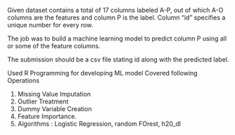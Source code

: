 Given dataset contains a total of 17 columns labeled A-P, out of which A-O columns are the features and column P is the label. Column “id” specifies a unique number for every row.

The job was to build a machine learning model to predict column P using all or some of the feature columns.

The submission should be a csv file stating id along with the predicted label.

Used R Programming for developing ML model
Covered following Operations

1. Missing Value Imputation
2. Outlier Treatment
3. Dummy Variable Creation
4. Feature Importance.
5. Algorithms : Logistic Regression, random FOrest, h20_dl
